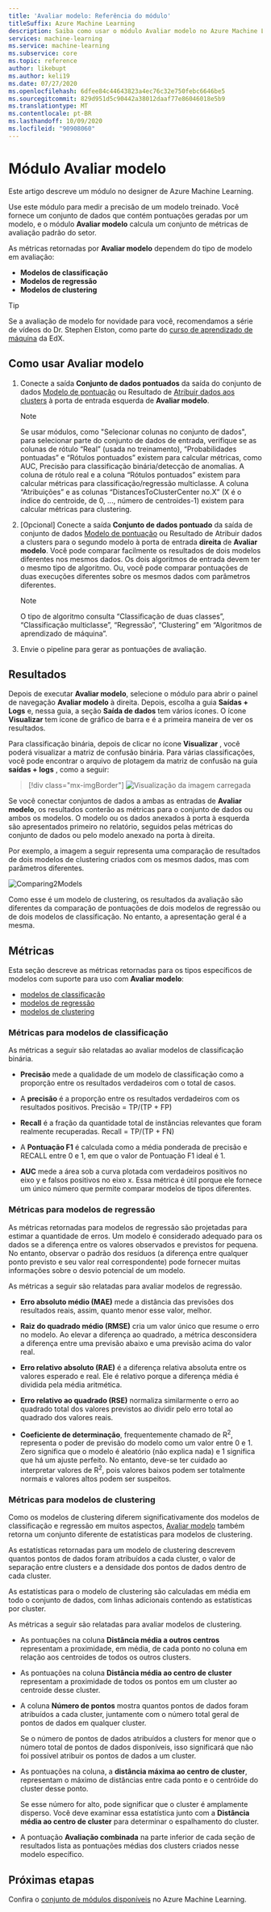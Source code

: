 ```yaml
---
title: 'Avaliar modelo: Referência do módulo'
titleSuffix: Azure Machine Learning
description: Saiba como usar o módulo Avaliar modelo no Azure Machine Learning para medir a precisão de um modelo treinado.
services: machine-learning
ms.service: machine-learning
ms.subservice: core
ms.topic: reference
author: likebupt
ms.author: keli19
ms.date: 07/27/2020
ms.openlocfilehash: 6dfee84c44643823a4ec76c32e750febc6646be5
ms.sourcegitcommit: 829d951d5c90442a38012daaf77e86046018e5b9
ms.translationtype: MT
ms.contentlocale: pt-BR
ms.lasthandoff: 10/09/2020
ms.locfileid: "90908060"
---
```

# <a name="evaluate-model-module"></a>Módulo Avaliar modelo

Este artigo descreve um módulo no designer de Azure Machine Learning.

Use este módulo para medir a precisão de um modelo treinado. Você fornece um conjunto de dados que contém pontuações geradas por um modelo, e o módulo **Avaliar modelo** calcula um conjunto de métricas de avaliação padrão do setor.
  
 As métricas retornadas por **Avaliar modelo** dependem do tipo de modelo em avaliação:  
  
-   **Modelos de classificação**    
-   **Modelos de regressão**  
-   **Modelos de clustering**  


> [!TIP]
> Se a avaliação de modelo for novidade para você, recomendamos a série de vídeos do Dr. Stephen Elston, como parte do [curso de aprendizado de máquina](https://blogs.technet.microsoft.com/machinelearning/2015/09/08/new-edx-course-data-science-machine-learning-essentials/) da EdX. 


## <a name="how-to-use-evaluate-model"></a>Como usar Avaliar modelo
1. Conecte a saída **Conjunto de dados pontuados** da saída do conjunto de dados [Modelo de pontuação](./score-model.md) ou Resultado de [Atribuir dados aos clusters](./assign-data-to-clusters.md) à porta de entrada esquerda de **Avaliar modelo**. 
    > [!NOTE] 
    > Se usar módulos, como "Selecionar colunas no conjunto de dados", para selecionar parte do conjunto de dados de entrada, verifique se as colunas de rótulo “Real” (usada no treinamento), “Probabilidades pontuadas” e “Rótulos pontuados” existem para calcular métricas, como AUC, Precisão para classificação binária/detecção de anomalias.
    > A coluna de rótulo real e a coluna “Rótulos pontuados” existem para calcular métricas para classificação/regressão multiclasse.
    > A coluna “Atribuições” e as colunas “DistancesToClusterCenter no.X” (X é o índice do centroide, de 0, ..., número de centroides-1) existem para calcular métricas para clustering.

2. [Opcional] Conecte a saída **Conjunto de dados pontuado** da saída de conjunto de dados [Modelo de pontuação](./score-model.md) ou Resultado de Atribuir dados a clusters para o segundo modelo à porta de entrada **direita** de **Avaliar modelo**. Você pode comparar facilmente os resultados de dois modelos diferentes nos mesmos dados. Os dois algoritmos de entrada devem ter o mesmo tipo de algoritmo. Ou, você pode comparar pontuações de duas execuções diferentes sobre os mesmos dados com parâmetros diferentes.

    > [!NOTE]
    > O tipo de algoritmo consulta “Classificação de duas classes”, “Classificação multiclasse”, “Regressão”, “Clustering” em “Algoritmos de aprendizado de máquina”. 

3. Envie o pipeline para gerar as pontuações de avaliação.

## <a name="results"></a>Resultados

Depois de executar **Avaliar modelo**, selecione o módulo para abrir o painel de navegação **Avaliar modelo** à direita.  Depois, escolha a guia **Saídas + Logs** e, nessa guia, a seção **Saída de dados** tem vários ícones. O ícone **Visualizar** tem ícone de gráfico de barra e é a primeira maneira de ver os resultados.

Para classificação binária, depois de clicar no ícone **Visualizar** , você poderá visualizar a matriz de confusão binária.
Para várias classificações, você pode encontrar o arquivo de plotagem da matriz de confusão na guia **saídas + logs** , como a seguir:
> [!div class="mx-imgBorder"]
> ![Visualização da imagem carregada](media/module/multi-class-confusion-matrix.png)

Se você conectar conjuntos de dados a ambas as entradas de **Avaliar modelo**, os resultados conterão as métricas para o conjunto de dados ou ambos os modelos.
O modelo ou os dados anexados à porta à esquerda são apresentados primeiro no relatório, seguidos pelas métricas do conjunto de dados ou pelo modelo anexado na porta à direita.  

Por exemplo, a imagem a seguir representa uma comparação de resultados de dois modelos de clustering criados com os mesmos dados, mas com parâmetros diferentes.  

![Comparing2Models](media/module/evaluate-2-models.png)  

Como esse é um modelo de clustering, os resultados da avaliação são diferentes da comparação de pontuações de dois modelos de regressão ou de dois modelos de classificação. No entanto, a apresentação geral é a mesma. 

## <a name="metrics"></a>Métricas

Esta seção descreve as métricas retornadas para os tipos específicos de modelos com suporte para uso com **Avaliar modelo**:

+ [modelos de classificação](#metrics-for-classification-models)
+ [modelos de regressão](#metrics-for-regression-models)
+ [modelos de clustering](#metrics-for-clustering-models)

### <a name="metrics-for-classification-models"></a>Métricas para modelos de classificação


As métricas a seguir são relatadas ao avaliar modelos de classificação binária.
  
-   **Precisão** mede a qualidade de um modelo de classificação como a proporção entre os resultados verdadeiros com o total de casos.  
  
-   A **precisão** é a proporção entre os resultados verdadeiros com os resultados positivos. Precisão = TP/(TP + FP)  
  
-   **Recall** é a fração da quantidade total de instâncias relevantes que foram realmente recuperadas. Recall = TP/(TP + FN)  
  
-   A **Pontuação F1** é calculada como a média ponderada de precisão e RECALL entre 0 e 1, em que o valor de Pontuação F1 ideal é 1.  
  
-   **AUC** mede a área sob a curva plotada com verdadeiros positivos no eixo y e falsos positivos no eixo x. Essa métrica é útil porque ele fornece um único número que permite comparar modelos de tipos diferentes.  


### <a name="metrics-for-regression-models"></a>Métricas para modelos de regressão
 
As métricas retornadas para modelos de regressão são projetadas para estimar a quantidade de erros.  Um modelo é considerado adequado para os dados se a diferença entre os valores observados e previstos for pequena. No entanto, observar o padrão dos resíduos (a diferença entre qualquer ponto previsto e seu valor real correspondente) pode fornecer muitas informações sobre o desvio potencial de um modelo.  
  
 As métricas a seguir são relatadas para avaliar modelos de regressão.
  
- **Erro absoluto médio (MAE)** mede a distância das previsões dos resultados reais, assim, quanto menor esse valor, melhor.  
  
- **Raiz do quadrado médio (RMSE)** cria um valor único que resume o erro no modelo. Ao elevar a diferença ao quadrado, a métrica desconsidera a diferença entre uma previsão abaixo e uma previsão acima do valor real.  
  
- **Erro relativo absoluto (RAE)** é a diferença relativa absoluta entre os valores esperado e real. Ele é relativo porque a diferença média é dividida pela média aritmética.  
  
- **Erro relativo ao quadrado (RSE)** normaliza similarmente o erro ao quadrado total dos valores previstos ao dividir pelo erro total ao quadrado dos valores reais.  
  

  
- **Coeficiente de determinação**, frequentemente chamado de R<sup>2</sup>, representa o poder de previsão do modelo como um valor entre 0 e 1. Zero significa que o modelo é aleatório (não explica nada) e 1 significa que há um ajuste perfeito. No entanto, deve-se ter cuidado ao interpretar valores de R<sup>2</sup>, pois valores baixos podem ser totalmente normais e valores altos podem ser suspeitos.

###  <a name="metrics-for-clustering-models"></a>Métricas para modelos de clustering

Como os modelos de clustering diferem significativamente dos modelos de classificação e regressão em muitos aspectos, [Avaliar modelo](evaluate-model.md) também retorna um conjunto diferente de estatísticas para modelos de clustering.  
  
 As estatísticas retornadas para um modelo de clustering descrevem quantos pontos de dados foram atribuídos a cada cluster, o valor de separação entre clusters e a densidade dos pontos de dados dentro de cada cluster.  
  
 As estatísticas para o modelo de clustering são calculadas em média em todo o conjunto de dados, com linhas adicionais contendo as estatísticas por cluster.  
  
As métricas a seguir são relatadas para avaliar modelos de clustering.
    
-   As pontuações na coluna **Distância média a outros centros** representam a proximidade, em média, de cada ponto no coluna em relação aos centroides de todos os outros clusters.   

-   As pontuações na coluna **Distância média ao centro de cluster** representam a proximidade de todos os pontos em um cluster ao centroide desse cluster.  
  
-   A coluna **Número de pontos** mostra quantos pontos de dados foram atribuídos a cada cluster, juntamente com o número total geral de pontos de dados em qualquer cluster.  
  
     Se o número de pontos de dados atribuídos a clusters for menor que o número total de pontos de dados disponíveis, isso significará que não foi possível atribuir os pontos de dados a um cluster.  
  
-   As pontuações na coluna, a **distância máxima ao centro de cluster**, representam o máximo de distâncias entre cada ponto e o centróide do cluster desse ponto.  
  
     Se esse número for alto, pode significar que o cluster é amplamente disperso. Você deve examinar essa estatística junto com a **Distância média ao centro de cluster** para determinar o espalhamento do cluster.   

-   A pontuação **Avaliação combinada** na parte inferior de cada seção de resultados lista as pontuações médias dos clusters criados nesse modelo específico.  
  

## <a name="next-steps"></a>Próximas etapas

Confira o [conjunto de módulos disponíveis](module-reference.md) no Azure Machine Learning. 
